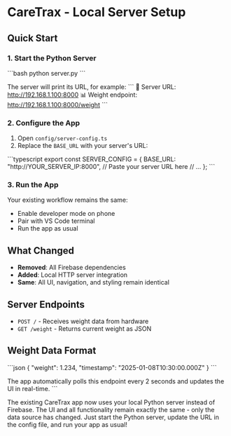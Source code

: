 # CareTrax - Local Server Setup

## Quick Start

### 1. Start the Python Server

\`\`\`bash
python server.py
\`\`\`

The server will print its URL, for example:
\`\`\`
📡 Server URL: http://192.168.1.100:8000
📊 Weight endpoint: http://192.168.1.100:8000/weight
\`\`\`

### 2. Configure the App

1. Open `config/server-config.ts`
2. Replace the `BASE_URL` with your server's URL:

\`\`\`typescript
export const SERVER_CONFIG = {
  BASE_URL: "http://YOUR_SERVER_IP:8000", // Paste your server URL here
  // ...
};
\`\`\`

### 3. Run the App

Your existing workflow remains the same:
- Enable developer mode on phone
- Pair with VS Code terminal
- Run the app as usual

## What Changed

- **Removed**: All Firebase dependencies
- **Added**: Local HTTP server integration
- **Same**: All UI, navigation, and styling remain identical

## Server Endpoints

- `POST /` - Receives weight data from hardware
- `GET /weight` - Returns current weight as JSON

## Weight Data Format

\`\`\`json
{
  "weight": 1.234,
  "timestamp": "2025-01-08T10:30:00.000Z"
}
\`\`\`

The app automatically polls this endpoint every 2 seconds and updates the UI in real-time.
\`\`\`

The existing CareTrax app now uses your local Python server instead of Firebase. The UI and all functionality remain exactly the same - only the data source has changed. Just start the Python server, update the URL in the config file, and run your app as usual!
